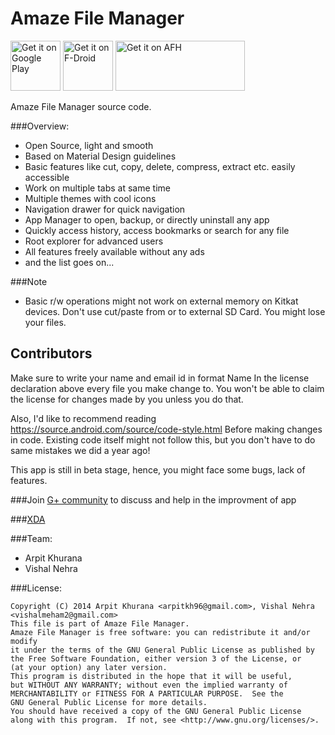 # Amaze File Manager

[<img alt="Get it on Google Play" height="80" src="https://play.google.com/intl/en_us/badges/images/generic/en_badge_web_generic.png">](https://play.google.com/store/apps/details?id=com.amaze.filemanager)
[<img alt="Get it on F-Droid" height="80" src="https://f-droid.org/badge/get-it-on.png">](https://f-droid.org/app/com.amaze.filemanager)
[<img alt="Get it on AFH" height="80" width="207" src="https://www.androidfilehost.com/images/afh.png">](https://www.androidfilehost.com/?w=files&flid=73967)


Amaze File Manager source code.

###Overview:
- Open Source, light and smooth
- Based on Material Design guidelines
- Basic features like cut, copy, delete, compress, extract etc. easily accessible
- Work on multiple tabs at same time
- Multiple themes with cool icons
- Navigation drawer for quick navigation
- App Manager to open, backup, or directly uninstall any app
- Quickly access history, access bookmarks or search for any file
- Root explorer for advanced users
- All features freely available without any ads
- and the list goes on...

###Note
- Basic r/w operations might not work on external memory on Kitkat devices. Don't use cut/paste from or to external SD Card. You might lose your files.

Contributors
-----
Make sure to write your name and email id in format 
Name<email>
In the license declaration above every file you make change to. You won't be able to claim the license for changes made by you unless you do that.

Also, I'd like to recommend reading 
https://source.android.com/source/code-style.html
Before making changes in code. Existing code itself might not follow this, but you don't have to do same mistakes we did a year ago! 

This app is still in beta stage, hence, you might face some bugs, lack of features.

###Join [G+ community](https://plus.google.com/communities/113997576965363268101) to discuss and help in the improvment of app

###[XDA](http://forum.xda-developers.com/android/apps-games/app-amaze-file-managermaterial-theme-t2937314)

###Team:
- Arpit Khurana
- Vishal Nehra

###License: 

    Copyright (C) 2014 Arpit Khurana <arpitkh96@gmail.com>, Vishal Nehra <vishalmeham2@gmail.com>
    This file is part of Amaze File Manager.
    Amaze File Manager is free software: you can redistribute it and/or modify
    it under the terms of the GNU General Public License as published by
    the Free Software Foundation, either version 3 of the License, or
    (at your option) any later version.
    This program is distributed in the hope that it will be useful,
    but WITHOUT ANY WARRANTY; without even the implied warranty of
    MERCHANTABILITY or FITNESS FOR A PARTICULAR PURPOSE.  See the
    GNU General Public License for more details.
    You should have received a copy of the GNU General Public License
    along with this program.  If not, see <http://www.gnu.org/licenses/>.
